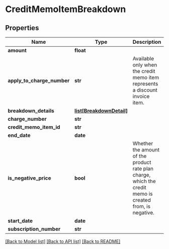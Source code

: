 # CreditMemoItemBreakdown

## Properties
Name | Type | Description | Notes
------------ | ------------- | ------------- | -------------
**amount** | **float** |  | [optional] 
**apply_to_charge_number** | **str** | Available only when the credit memo item represents a discount invoice item. | [optional] 
**breakdown_details** | [**list[BreakdownDetail]**](BreakdownDetail.md) |  | [optional] 
**charge_number** | **str** |  | [optional] 
**credit_memo_item_id** | **str** |  | [optional] 
**end_date** | **date** |  | [optional] 
**is_negative_price** | **bool** | Whether the amount of the product rate plan charge, which the credit memo is created from, is negative.  | [optional] 
**start_date** | **date** |  | [optional] 
**subscription_number** | **str** |  | [optional] 

[[Back to Model list]](../README.md#documentation-for-models) [[Back to API list]](../README.md#documentation-for-api-endpoints) [[Back to README]](../README.md)


